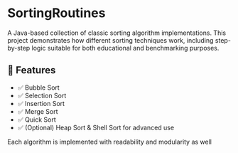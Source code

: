    # SortingRoutines 

A Java-based collection of classic sorting algorithm implementations. This project demonstrates how different sorting techniques work, including step-by-step logic suitable for both educational and benchmarking purposes.
     
## 🚀 Features  
 
- ✅ Bubble Sort
- ✅ Selection Sort
- ✅ Insertion Sort   
- ✅ Merge Sort        
- ✅ Quick Sort  
- ✅ (Optional) Heap Sort & Shell Sort for advanced use    
      
Each algorithm is implemented with readability and modularity as well         
        
   
       
      
     
    
     
     
  
   
 
